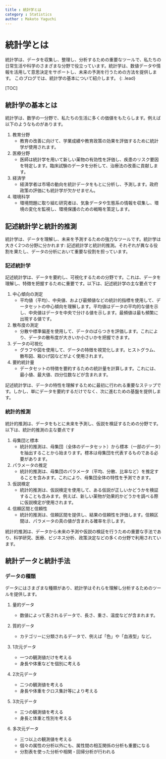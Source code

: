 ```yaml
---
title : 統計学とは
category : Statistics
author : Makoto Yaguchi
---
```



# 統計学とは
統計学は、データを収集し、整理し、分析するための重要なツールで、私たちの日常生活や科学のさまざまな分野で役立っています。統計学は、数値データや情報を活用して意思決定をサポートし、未来の予測を行うための方法を提供します。
このブログでは、統計学の基本について紹介します。
{: .lead}

[TOC]

## 統計学の基本とは
統計学は、数学の一分野で、私たちの生活に多くの価値をもたらします。例えば以下のようなものがあります。

1. 教育分野
    - 教育の改善に向けて、学業成績や教育政策の効果を評価するために統計学が使用されます。
2. 医療分野
    -  医師は統計学を用いて新しい薬物の有効性を評価し、疾患のリスク要因を特定します。臨床試験のデータを分析して、治療法の改善に貢献します。
3. 経済学
    -  経済学者は市場の動向を統計データをもとに分析し、予測します。政府政策の評価にも統計学が欠かせません。
4. 環境科学
    -  環境問題に取り組む研究者は、気象データや生態系の情報を収集し、環境の変化を監視し、環境保護のための戦略を策定します。

## 記述統計学と統計的推測
統計学は、データを理解し、未来を予測するための強力なツールです。統計学は大きく2つの分野に分かれます: 記述統計学と統計的推測。それぞれが異なる役割を果たし、データの分析において重要な役割を担っています。


### 記述統計学
記述統計学は、データを要約し、可視化するための分野です。これは、データを理解し、特徴を把握するために重要です。以下は、記述統計学の主な要点です


1. 中心傾向の測定
    - 平均値（平均）、中央値、および最頻値などの統計的指標を使用して、データセットの中心傾向を理解します。平均値はデータの平均的な値を示し、中央値はデータを中央で分ける値を示します。最頻値は最も頻繁に出現する値です。
2. 散布度の測定
    - 分散や標準偏差を使用して、データのばらつきを評価します。これにより、データの散布度が大きいか小さいかを把握できます。
3. データの可視化
    - グラフや図を使用して、データの特徴を視覚化します。ヒストグラム、散布図、箱ひげ図などがよく使用されます。
4. 要約統計量
    - データセットの特徴を要約するための統計量を計算します。これには、最小値、最大値、四分位数などが含まれます。

記述統計学は、データの特性を理解するために最初に行われる重要なステップです。しかし、単にデータを要約するだけでなく、次に進むための基盤を提供します。


### 統計的推測
統計的推測は、データをもとに未来を予測し、仮説を検証するための分野です。以下は、統計的推測の主な要点です


1. 母集団と標本
    - 統計的推測は、母集団（全体のデータセット）から標本（一部のデータ）を抽出することから始まります。標本は母集団を代表するものである必要があります。
2. パラメータの推定
    - 統計的推測は、母集団のパラメータ（平均、分散、比率など）を推定することを含みます。これにより、母集団全体の特性を予測できます。
3. 仮説検定
    - 統計的推測は、仮説検定を使用して、ある仮説が正しいかどうかを検証することも含みます。例えば、新しい薬物が効果的かどうかを調べる際に仮説検定が使用されます。
4. 信頼区間と信頼性
    - 統計的推測は、信頼区間を提供し、結果の信頼性を評価します。信頼区間は、パラメータの真の値が含まれる確率を示します。

統計的推測は、データから未来の予測や仮説の検証を行うための重要な手法であり、科学研究、医療、ビジネス分析、政策決定などの多くの分野で利用されています。

## 統計データと統計手法

### データの種類
データにはさまざまな種類があり、統計学はそれらを理解し分析するためのツールを提供します。

1. 量的データ
    - 数値によって表されるデータで、長さ、重さ、温度などが含まれます。
2. 質的データ
    - カテゴリーに分類されるデータで、例えば「色」や「血液型」など。

1. 1次元データ
   - 一つの観測値だけを考える
   - 身長や体重などを個別に考える
2. 2次元データ
   - 二つの観測値を考える
   - 身長や体重をクロス集計等により考える
3. 3次元データ
   - 三つの観測値を考える
   - 身長と体重と性別を考える
4. 多次元データ
   - 三つ以上の観測値を考える
   - 個々の属性の分析以外にも、属性間の相互関係の分析も重要になる
   - 分割表を使った分析や相関・回帰分析が行われる



